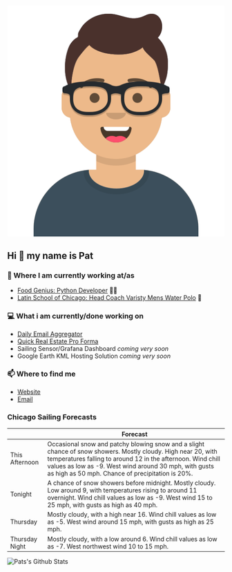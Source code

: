 [![Social banner for p-j-falconer](https://raw.githubusercontent.com/P-J-FALCONER/P-J-FALCONER/master/assets/avataaars.svg)](https://patfalconer.com/)
## Hi :wave: my name is Pat

### 💼 Where I am currently working at/as
- [Food Genius: Python Developer](https://getfoodgenius.com/) 🍔🐍
- [Latin School of Chicago: Head Coach Varisty Mens Water Polo](https://www.latinschool.org/) 🤽


### 💻 What i am currently/done working on
 - [Daily Email Aggregator](https://github.com/P-J-FALCONER/dott_daily_mail)
 - [Quick Real Estate Pro Forma](https://github.com/P-J-FALCONER/henry)
 - Sailing Sensor/Grafana Dashboard *coming very soon*
 - Google Earth KML Hosting Solution *coming very soon*

### 📫 Where to find me
 - [Website](https://patfalconer.com/)
 - [Email](mailto:patrick.j.falconer@gmail.com)


### Chicago Sailing Forecasts
|   | Forecast  |
|---|---|
| This Afternoon | Occasional snow and patchy blowing snow and a slight chance of snow showers. Mostly cloudy. High near 20, with temperatures falling to around 12 in the afternoon. Wind chill values as low as -9. West wind around 30 mph, with gusts as high as 50 mph. Chance of precipitation is 20%. |
| Tonight | A chance of snow showers before midnight. Mostly cloudy. Low around 9, with temperatures rising to around 11 overnight. Wind chill values as low as -9. West wind 15 to 25 mph, with gusts as high as 40 mph. |
| Thursday | Mostly cloudy, with a high near 16. Wind chill values as low as -5. West wind around 15 mph, with gusts as high as 25 mph. |
| Thursday Night | Mostly cloudy, with a low around 6. Wind chill values as low as -7. West northwest wind 10 to 15 mph. |

![Pats's Github Stats](https://github-readme-stats.vercel.app/api?username=p-j-falconer&show_icons=true&theme=radical)
